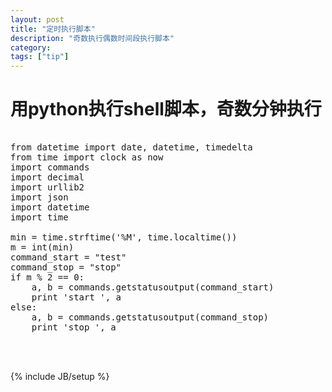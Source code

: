 ```yaml
---
layout: post
title: "定时执行脚本"
description: "奇数执行偶数时间段执行脚本"
category: 
tags: ["tip"]
---
```

 
# 用python执行shell脚本，奇数分钟执行

<pre class="prettyprint lang-python">

from datetime import date, datetime, timedelta
from time import clock as now
import commands
import decimal
import urllib2
import json
import datetime
import time

min = time.strftime('%M', time.localtime())
m = int(min)
command_start = "test"
command_stop = "stop"
if m % 2 == 0:
    a, b = commands.getstatusoutput(command_start)
    print 'start ', a
else:
    a, b = commands.getstatusoutput(command_stop)
    print 'stop ', a


 
</pre>





 

{% include JB/setup %}
